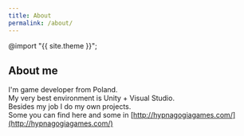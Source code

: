 ```yaml
---
title: About
permalink: /about/
---
```


@import "{{ site.theme }}";

## About me

I'm game developer from Poland. <br/>
My very best environment is Unity + Visual Studio. <br/>
Besides my job I do my own projects. <br/>
Some you can find here and some in
[http://hypnagogiagames.com/](http://hypnagogiagames.com/)

